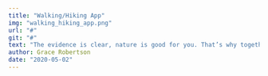 ```yaml
---
title: "Walking/Hiking App"
img: "walking_hiking_app.png"
url: "#"
git: "#"
text: "The evidence is clear, nature is good for you. That’s why together with our friends at Palmolive, we have launched new walks in Stockholm to help you get the most nature out of the city."
author: Grace Robertson
date: "2020-05-02"
---
```


